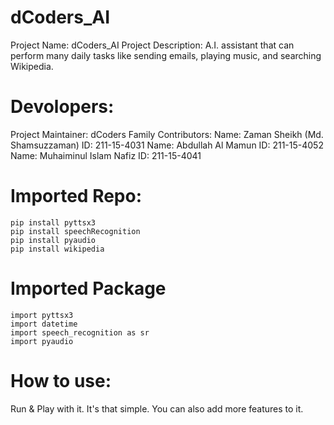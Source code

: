# dCoders_AI
Project Name: dCoders_AI
Project Description:
A.I. assistant that can perform many daily tasks like sending emails, playing music, and searching Wikipedia.

# Devolopers:

Project Maintainer: dCoders Family
    Contributors:
    Name: Zaman Sheikh (Md. Shamsuzzaman)
    ID: 211-15-4031
    Name: Abdullah Al Mamun
    ID: 211-15-4052
    Name: Muhaiminul Islam Nafiz
    ID: 211-15-4041


# Imported Repo:
    pip install pyttsx3
    pip install speechRecognition
    pip install pyaudio
    pip install wikipedia


# Imported Package
    import pyttsx3
    import datetime
    import speech_recognition as sr
    import pyaudio
 

# How to use:
Run & Play with it. It's that simple. You can also add more features to it.